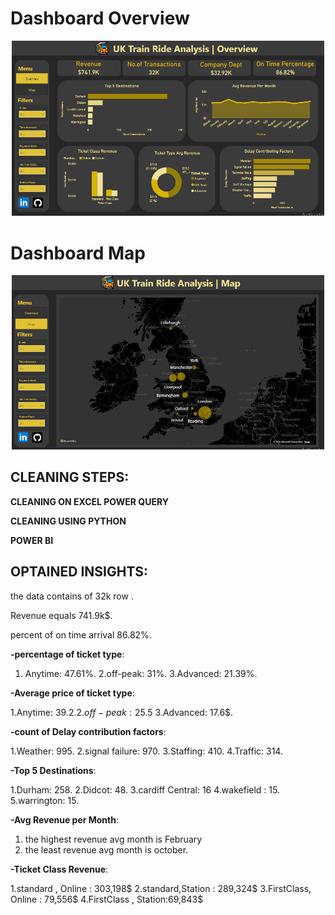 <h1>Dashboard Overview</h1>

<p align="center">
  <img src="https://github.com/salmasamehh/Railway-Station-Analysis/blob/main/Screenshot%20(152).png" width="500"/>
</p>


<h1>Dashboard Map</h1>

<p align="center">
  <img src="https://github.com/salmasamehh/Railway-Station-Analysis/blob/main/Screenshot%20(151).png" width="500"/>
</p>




## CLEANING STEPS:

**CLEANING ON EXCEL POWER QUERY**

**CLEANING USING PYTHON**

**POWER BI**


## OPTAINED INSIGHTS:

the data contains of 32k row .

Revenue equals 741.9k$.

percent of on time arrival 86.82%.


**-percentage of ticket type**:

1. Anytime: 47.61%.
2.off-peak: 31%.
3.Advanced: 21.39%.


**-Average price of ticket type**:

1.Anytime: 39.2$.
2.off-peak: 25.5$
3.Advanced: 17.6$.


**-count of Delay contribution factors**:

1.Weather: 995.
2.signal failure: 970.
3.Staffing: 410.
4.Traffic: 314.


**-Top 5 Destinations**:

1.Durham: 258.
2.Didcot: 48.
3.cardiff Central: 16
4.wakefield : 15.
5.warrington: 15.


**-Avg Revenue per Month**:

1. the highest revenue avg month is February
2. the least revenue avg month is october.


**-Ticket Class Revenue**:

1.standard , Online : 303,198$
2.standard,Station : 289,324$
3.FirstClass, Online : 79,556$
4.FirstClass , Station:69,843$

